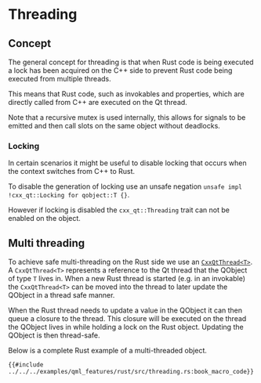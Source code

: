<!--
SPDX-FileCopyrightText: 2022 Klarälvdalens Datakonsult AB, a KDAB Group company <info@kdab.com>
SPDX-FileContributor: Andrew Hayzen <andrew.hayzen@kdab.com>

SPDX-License-Identifier: MIT OR Apache-2.0
-->

# Threading

## Concept

The general concept for threading is that when Rust code is being executed a lock has been acquired on the C++ side to prevent Rust code being executed from multiple threads.

This means that Rust code, such as invokables and properties, which are directly called from C++ are executed on the Qt thread.

Note that a recursive mutex is used internally, this allows for signals to be emitted and then call slots on the same object without deadlocks.

### Locking

In certain scenarios it might be useful to disable locking that occurs when the context switches from C++ to Rust.

To disable the generation of locking use an unsafe negation `unsafe impl !cxx_qt::Locking for qobject::T {}`.

However if locking is disabled the `cxx_qt::Threading` trait can not be enabled on the object.

## Multi threading

To achieve safe multi-threading on the Rust side we use an [`CxxQtThread<T>`](../qobject/cxxqtthread.md).
A `CxxQtThread<T>` represents a reference to the Qt thread that the QObject of type `T` lives in.
When a new Rust thread is started (e.g. in an invokable) the `CxxQtThread<T>` can be moved into the thread to later update the QObject in a thread safe manner.

When the Rust thread needs to update a value in the QObject it can then queue a closure to the thread.
This closure will be executed on the thread the QObject lives in while holding a lock on the Rust object.
Updating the QObject is then thread-safe.

Below is a complete Rust example of a multi-threaded object.

```rust,ignore,noplayground
{{#include ../../../examples/qml_features/rust/src/threading.rs:book_macro_code}}
```
